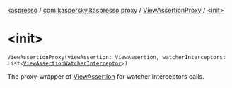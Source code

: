 [kaspresso](../../index.md) / [com.kaspersky.kaspresso.proxy](../index.md) / [ViewAssertionProxy](index.md) / [&lt;init&gt;](./-init-.md)

# &lt;init&gt;

`ViewAssertionProxy(viewAssertion: ViewAssertion, watcherInterceptors: List<`[`ViewAssertionWatcherInterceptor`](../../com.kaspersky.kaspresso.interceptors.watcher.view/-view-assertion-watcher-interceptor/index.md)`>)`

The proxy-wrapper of [ViewAssertion](#) for watcher interceptors calls.

